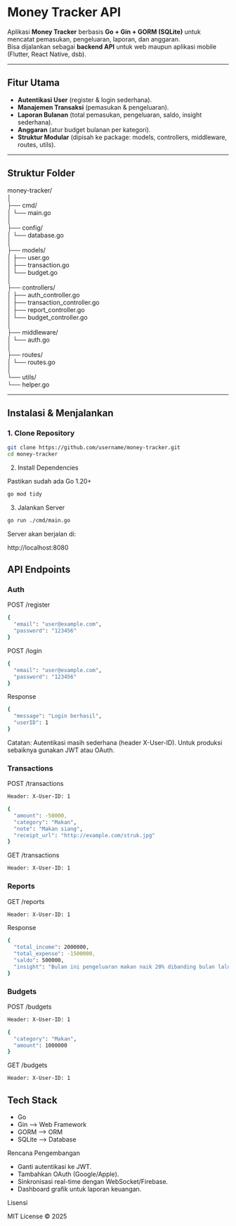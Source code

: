 # Money Tracker API

Aplikasi **Money Tracker** berbasis **Go + Gin + GORM (SQLite)** untuk mencatat pemasukan, pengeluaran, laporan, dan anggaran.  
Bisa dijalankan sebagai **backend API** untuk web maupun aplikasi mobile (Flutter, React Native, dsb).  

---

## Fitur Utama
- **Autentikasi User** (register & login sederhana).
- **Manajemen Transaksi** (pemasukan & pengeluaran).
- **Laporan Bulanan** (total pemasukan, pengeluaran, saldo, insight sederhana).
- **Anggaran** (atur budget bulanan per kategori).
- **Struktur Modular** (dipisah ke package: models, controllers, middleware, routes, utils).

---

## Struktur Folder
money-tracker/  
│  
├── cmd/  
│ └── main.go  
│  
├── config/  
│ └── database.go  
│  
├── models/  
│ ├── user.go  
│ ├── transaction.go  
│ └── budget.go  
│  
├── controllers/  
│ ├── auth_controller.go  
│ ├── transaction_controller.go  
│ ├── report_controller.go  
│ └── budget_controller.go  
│  
├── middleware/  
│ └── auth.go  
│  
├── routes/  
│ └── routes.go  
│  
└── utils/  
└── helper.go  


---

## Instalasi & Menjalankan

### 1. Clone Repository
```bash
git clone https://github.com/username/money-tracker.git
cd money-tracker
```

2. Install Dependencies

Pastikan sudah ada Go 1.20+
```bash
go mod tidy
```

3. Jalankan Server
```bash
go run ./cmd/main.go
```

Server akan berjalan di:

http://localhost:8080

## API Endpoints
### Auth

POST /register
```bash
{
  "email": "user@example.com",
  "password": "123456"
}
```

POST /login
```bash
{
  "email": "user@example.com",
  "password": "123456"
}
```

Response
```bash
{
  "message": "Login berhasil",
  "userID": 1
}
```
Catatan: Autentikasi masih sederhana (header X-User-ID).
Untuk produksi sebaiknya gunakan JWT atau OAuth.

### Transactions

POST /transactions

```bash
Header: X-User-ID: 1

{
  "amount": -50000,
  "category": "Makan",
  "note": "Makan siang",
  "receipt_url": "http://example.com/struk.jpg"
}
```

GET /transactions
```bash
Header: X-User-ID: 1
```
### Reports

GET /reports
```bash
Header: X-User-ID: 1
```
Response
```bash
{
  "total_income": 2000000,
  "total_expense": -1500000,
  "saldo": 500000,
  "insight": "Bulan ini pengeluaran makan naik 20% dibanding bulan lalu."
}
```
### Budgets

POST /budgets
```bash
Header: X-User-ID: 1

{
  "category": "Makan",
  "amount": 1000000
}
```

GET /budgets
```bash
Header: X-User-ID: 1
```

## Tech Stack

- Go
- Gin –> Web Framework
- GORM –> ORM
- SQLite –> Database

Rencana Pengembangan

- Ganti autentikasi ke JWT.
- Tambahkan OAuth (Google/Apple).
- Sinkronisasi real-time dengan WebSocket/Firebase.
- Dashboard grafik untuk laporan keuangan.

Lisensi

MIT License © 2025
